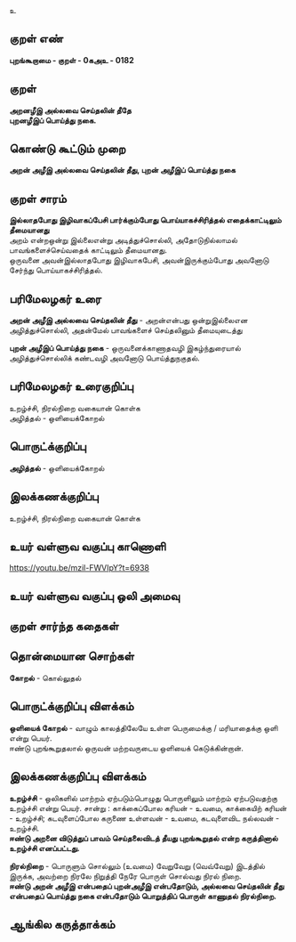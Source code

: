உ

## குறள் எண் 

**புறங்கூறாமை - குறள் - 0கஅஉ - 0182**  

## குறள் 

**அறனழீஇ அல்லவை செய்தலின் தீதே  
புறனழீஇப் பொய்த்து நகை.** 

## கொண்டு கூட்டும் முறை

**அறன் அழீஇ அல்லவை செய்தலின் தீது, புறன் அழீஇப் பொய்த்து நகை**  

## குறள் சாரம் 

**இல்லாதபோது இழிவாகப்பேசி பார்க்கும்போது பொய்யாகச்சிரித்தல் எதைக்காட்டிலும் தீமையானது**  
அறம் என்றஒன்று இல்லைஎன்று அடித்துச்சொல்லி, அதோடுநில்லாமல் பாவங்களைச்செய்வதைக் காட்டிலும் தீமையானது.   
ஒருவனை அவன்இல்லாதபோது இழிவாகபேசி, அவன்இருக்கும்போது அவனோடு சேர்ந்து பொய்யாகச்சிரித்தல்.

## பரிமேலழகர் உரை

**அறன் அழீஇ அல்லவை செய்தலின் தீது** - அறன்என்பது ஒன்றுஇல்லைஎன அழித்துச்சொல்லி, அதன்மேல் பாவங்களைச் செய்தலினும் தீமையுடைத்து  

**புறன் அழீஇப் பொய்த்து நகை** - ஒருவனைக்காணாதவழி இகழ்ந்துரையால் அழித்துச்சொல்லிக் கண்டவழி அவனோடு பொய்த்துநகுதல்.  

## பரிமேலழகர் உரைகுறிப்பு   

உறழ்ச்சி, நிரல்நிறை வகையான் கொள்க  
அழித்தல் - ஒளியைக்கோறல்  

## பொருட்க்குறிப்பு 

**அழித்தல்** - ஒளியைக்கோறல்  

## இலக்கணக்குறிப்பு  

உறழ்ச்சி, நிரல்நிறை வகையான் கொள்க  

## உயர் வள்ளுவ வகுப்பு காணொளி

https://youtu.be/mzil-FWVIpY?t=6938

## உயர் வள்ளுவ வகுப்பு ஒலி அமைவு 

 
## குறள் சார்ந்த கதைகள் 


## தொன்மையான சொற்கள்

**கோறல்** - கொல்லுதல்    

## பொருட்க்குறிப்பு விளக்கம்

**ஒளியைக் கோறல்** - வாழும் காலத்திலேயே உள்ள பெருமைக்கு / மரியாதைக்கு ஒளி என்று பெயர்.   
ஈண்டு புறங்கூறுதலால் ஒருவன் மற்றவருடைய ஒளியைக் கெடுக்கின்றான்.  

## இலக்கணக்குறிப்பு விளக்கம்

**உறழ்ச்சி** - ஒலிகளில் மாற்றம் ஏற்படும்பொழுது பொருளிலும் மாற்றம் ஏற்படுவதற்கு உறழ்ச்சி என்று பெயர். சான்று : காக்கைப்போல கரியன் - உவமை, காக்கையிற் கரியன் - உறழ்ச்சி;  கடவுளைப்போல கருணை உள்ளவன் - உவமை, கடவுளைவிட நல்லவன் - உறழ்ச்சி.   
**ஈண்டு அறனை விடுத்துப் பாவம் செய்தலைவிடத் தீயது புறங்கூறுதல் என்ற கருத்தினால் உறழ்ச்சி எனப்பட்டது.**    

**நிரல்நிறை** - பொருளும் சொல்லும் (உவமை) வேறுவேறு (வெவ்வேறு) இடத்தில் இருக்க, அவற்றை நிரலே நிறுத்தி நேரே பொருள் சொல்வது நிரல் நிறை.      
**ஈண்டு அறன் அழீஇ என்பதைப் புறன்அழீஇ என்பதோடும், அல்லவை செய்தலின் தீது என்பதைப் பொய்த்து நகை என்பதோடும் பொறுத்திப் பொருள் காணுதல் நிரல்நிறை.**

## ஆங்கில கருத்தாக்கம் 


